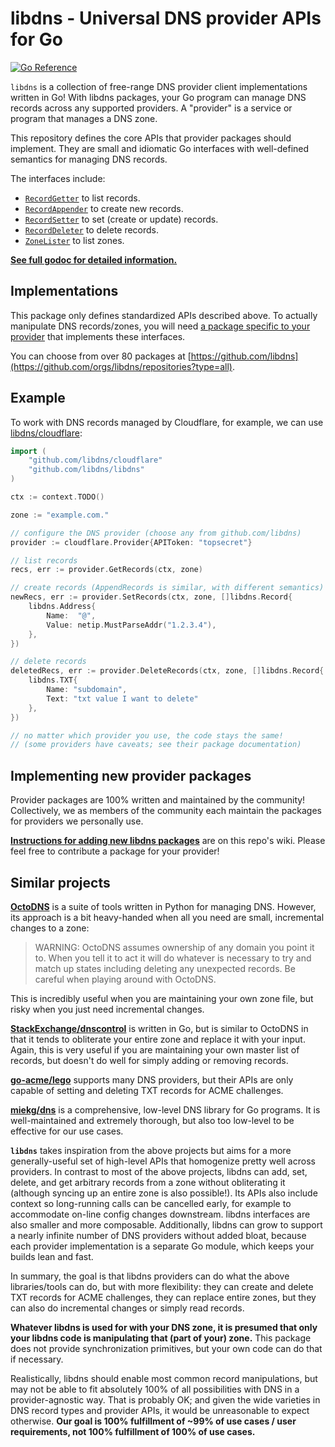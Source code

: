 libdns - Universal DNS provider APIs for Go
===========================================

[![Go Reference](https://pkg.go.dev/badge/github.com/libdns/libdns)](https://pkg.go.dev/github.com/libdns/libdns)

`libdns` is a collection of free-range DNS provider client implementations written in Go! With libdns packages, your Go program can manage DNS records across any supported providers. A "provider" is a service or program that manages a DNS zone.

This repository defines the core APIs that provider packages should implement. They are small and idiomatic Go interfaces with well-defined semantics for managing DNS records.

The interfaces include:

- [`RecordGetter`](https://pkg.go.dev/github.com/libdns/libdns#RecordGetter) to list records.
- [`RecordAppender`](https://pkg.go.dev/github.com/libdns/libdns#RecordAppender) to create new records.
- [`RecordSetter`](https://pkg.go.dev/github.com/libdns/libdns#RecordSetter) to set (create or update) records.
- [`RecordDeleter`](https://pkg.go.dev/github.com/libdns/libdns#RecordDeleter) to delete records.
- [`ZoneLister`](https://pkg.go.dev/github.com/libdns/libdns#ZoneLister) to list zones.

**[See full godoc for detailed information.](https://pkg.go.dev/github.com/libdns/libdns)**

## Implementations

This package only defines standardized APIs described above. To actually manipulate DNS records/zones, you will need [a package specific to your provider](https://github.com/orgs/libdns/repositories?type=all) that implements these interfaces.

You can choose from over 80 packages at [https://github.com/libdns](https://github.com/orgs/libdns/repositories?type=all).


## Example

To work with DNS records managed by Cloudflare, for example, we can use [libdns/cloudflare](https://pkg.go.dev/github.com/libdns/cloudflare):

```go
import (
	"github.com/libdns/cloudflare"
	"github.com/libdns/libdns"
)

ctx := context.TODO()

zone := "example.com."

// configure the DNS provider (choose any from github.com/libdns)
provider := cloudflare.Provider{APIToken: "topsecret"}

// list records
recs, err := provider.GetRecords(ctx, zone)

// create records (AppendRecords is similar, with different semantics)
newRecs, err := provider.SetRecords(ctx, zone, []libdns.Record{
	libdns.Address{
		Name:  "@",
		Value: netip.MustParseAddr("1.2.3.4"),
	},
})

// delete records
deletedRecs, err := provider.DeleteRecords(ctx, zone, []libdns.Record{
	libdns.TXT{
		Name: "subdomain",
		Text: "txt value I want to delete"
	},
})

// no matter which provider you use, the code stays the same!
// (some providers have caveats; see their package documentation)
```


## Implementing new provider packages

Provider packages are 100% written and maintained by the community! Collectively, we as members of the community each maintain the packages for providers we personally use.

**[Instructions for adding new libdns packages](https://github.com/libdns/libdns/wiki/Implementing-a-libdns-package)** are on this repo's wiki. Please feel free to contribute a package for your provider!


## Similar projects

**[OctoDNS](https://github.com/github/octodns)** is a suite of tools written in Python for managing DNS. However, its approach is a bit heavy-handed when all you need are small, incremental changes to a zone:

> WARNING: OctoDNS assumes ownership of any domain you point it to. When you tell it to act it will do whatever is necessary to try and match up states including deleting any unexpected records. Be careful when playing around with OctoDNS. 

This is incredibly useful when you are maintaining your own zone file, but risky when you just need incremental changes.

**[StackExchange/dnscontrol](https://github.com/StackExchange/dnscontrol)** is written in Go, but is similar to OctoDNS in that it tends to obliterate your entire zone and replace it with your input. Again, this is very useful if you are maintaining your own master list of records, but doesn't do well for simply adding or removing records.

**[go-acme/lego](https://github.com/go-acme/lego)** supports many DNS providers, but their APIs are only capable of setting and deleting TXT records for ACME challenges.

**[miekg/dns](https://github.com/miekg/dns)** is a comprehensive, low-level DNS library for Go programs. It is well-maintained and extremely thorough, but also too low-level to be effective for our use cases.

**`libdns`** takes inspiration from the above projects but aims for a more generally-useful set of high-level APIs that homogenize pretty well across providers. In contrast to most of the above projects, libdns can add, set, delete, and get arbitrary records from a zone without obliterating it (although syncing up an entire zone is also possible!). Its APIs also include context so long-running calls can be cancelled early, for example to accommodate on-line config changes downstream. libdns interfaces are also smaller and more composable. Additionally, libdns can grow to support a nearly infinite number of DNS providers without added bloat, because each provider implementation is a separate Go module, which keeps your builds lean and fast.

In summary, the goal is that libdns providers can do what the above libraries/tools can do, but with more flexibility: they can create and delete TXT records for ACME challenges, they can replace entire zones, but they can also do incremental changes or simply read records.

**Whatever libdns is used for with your DNS zone, it is presumed that only your libdns code is manipulating that (part of your) zone.** This package does not provide synchronization primitives, but your own code can do that if necessary.

Realistically, libdns should enable most common record manipulations, but may not be able to fit absolutely 100% of all possibilities with DNS in a provider-agnostic way. That is probably OK; and given the wide varieties in DNS record types and provider APIs, it would be unreasonable to expect otherwise. **Our goal is 100% fulfillment of ~99% of use cases / user requirements, not 100% fulfillment of 100% of use cases.**
